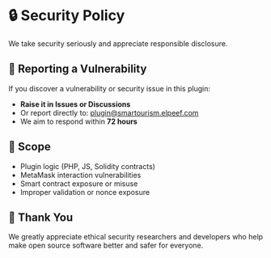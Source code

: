 # 🔒 Security Policy

We take security seriously and appreciate responsible disclosure.

## 🧭 Reporting a Vulnerability

If you discover a vulnerability or security issue in this plugin:

- **Raise it in Issues or Discussions**
- Or report directly to: [plugin@smartourism.elpeef.com](mailto:plugin@smartourism.elpeef.com)
- We aim to respond within **72 hours**

## 🔐 Scope

- Plugin logic (PHP, JS, Solidity contracts)
- MetaMask interaction vulnerabilities
- Smart contract exposure or misuse
- Improper validation or nonce exposure

## 🙏 Thank You

We greatly appreciate ethical security researchers and developers who help make open source software better and safer for everyone.
